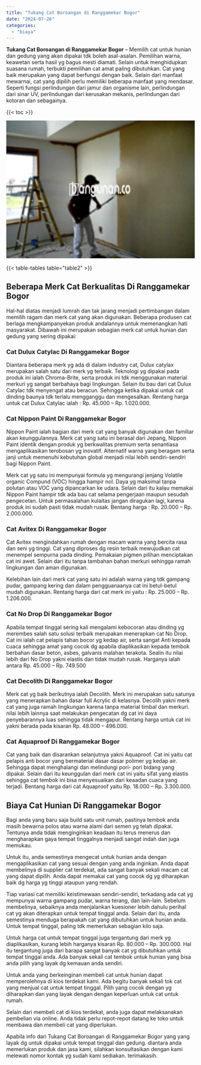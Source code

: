 ```yaml
---
title: "Tukang Cat Boroangan di Ranggamekar Bogor"
date: "2024-07-26"
categories: 
  - "biaya"
---
```


**Tukang Cat Boroangan di Ranggamekar Bogor** – Memilih cat untuk hunian dan gedung yang akan dipakai tdk boleh asal-asalan. Pemilihan warna, keawetan serta hasil yg bagus mesti diamati. Selain untuk menghidupkan suasana rumah, terbukti pemilihan cat amat paling dibutuhkan. Cat yang baik merupakan yang dapat berfungsi dengan baik. Selain dari manfaat mewarnai, cat yang dipilih perlu memiliki beberapa manfaat yang mendasar. Seperti fungsi perlindungan dari jamur dan organisme lain, perlindungan dari sinar UV, perlindungan dari kerusakan mekanis, perlindungan dari kotoran dan sebagainya.

{{< toc >}}

![Tukang Cat Boroangan di Ranggamekar Bogor](/images/jasa-cat-murah42.png)

{{< table-tables table="table2" >}}

## Beberapa Merk Cat Berkualitas Di Ranggamekar Bogor

Hal-hal diatas menjadi lumrah dan tak jarang menjadi pertimbangan dalam memilih ragam dan merk cat yang akan digunakan. Beberapa produsen cat berlaga mengkampanyekan produk andalannya untuk memenangkan hati masyarakat. Dibawah ini merupakan sebagian merk cat untuk hunian dan gedung yang sering dipakai:

### Cat Dulux Catylac Di Ranggamekar Bogor

Diantara beberapa merk yg ada di dalam industry cat, Dulux catylax merupakan salah satu dari merk yg terbaik. Teknologi yg dipakai pada produk ini ialah Chroma-Brite, serta produk ini tdk menggunakan material merkuri yg sangat berbahaya bagi lingkungan. Selain itu bau dari cat Dulux Catylac tdk menyengat atau beracun. Sehingga ketika dipakai untuk cat dinding baunya tdk terlalu mengganggu dan mengesalkan. Rentang harga untuk cat Dulux Catylac ialah : Rp. 45.000 – Rp. 1.020.000.

### Cat Nippon Paint Di Ranggamekar Bogor

Nippon Paint ialah bagian dari merk cat yang banyak digunakan dan familiar akan keunggulannya. Merk cat yang satu ini berasal dari Jepang, Nippon Paint identik dengan produk yg berkwalitas premium serta senantiasa mengaplikasikan terobosan yg inovatif. Alternatif warna yang beragam serta janji untuk memenuhi kebutuhan global menjadi nilai lebih sendiri-sendiri bagi Nippon Paint.

Merk cat yg satu ini mempunyai formula yg mengurangi jenjang Volatile organic Compund (VOC) hingga hampir nol. Daya yg maksimal tanpa polutan atau VOC yang dipancarkan ke udara. Selain dari itu kalau memakai Nippon Paint hampir tdk ada bau cat selama pengerjaan maupun sesudah pengecetan. Untuk permasalahan kulaitas jangan diragukan lagi, karena produk ini sudah pasti tidak mudah rusak. Bentang harga : Rp. 20.000 – Rp. 2.000.000.

### Cat Avitex Di Ranggamekar Bogor

Cat Avitex mengindahkan rumah dengan macam warna yang bercita rasa dan seni yg tinggi. Cat yang diproses dg resin terbaik mewujudkan cat menempel sempurna pada dinding. Pemakaian pigmen pilihan menciptakan cat ini awet. Selain dari itu tanpa tambahan bahan merkuri sehingga ramah lingkungan dan aman digunakan.

Kelebihan lain dari merk cat yang satu ini adalah warna yang tdk gampang pudar, gampang kering dan dalam pengguanaanya cat ini betul-betul mudah digunakan. Rentang harga dari cat merk ini yaitu : Rp. 25.000 – Rp. 1.206.000.

### Cat No Drop Di Ranggamekar Bogor

Apabila tempat tinggal sering kali mengalami kebocoran atau dinding yg merembes salah satu solusi terbaik merupakan menerapkan cat No Drop. Cat ini ialah cat pelapis tahan bocor yg kedap air, serta sangat Anti kepada cuaca sehingga amat yang cocok dg apabila diaplikasikan kepada tembok berbahan dasar beton, asbes, galvanis malahan terakota. Sealin itu nilai lebih dari No Drop yakni elastis dan tidak mudah rusak. Harganya ialah antara Rp. 45.000 – Rp. 749.500

### Cat Decolith Di Ranggamekar Bogor

Merk cat yg baik berikutnya ialah Decolith. Merk ini merupakan satu satunya yang menerapkan bahan dasar full Acrylic di kelasnya. Decolih yakni merk cat yang juga ramah lingkungan karena tanpa material timbal dan merkuri. nilai lebih lainnya saat melakukan pengecatan dg cat ini daya penyebarannya luas sehingga tidak mengapur. Rentang harga untuk cat ini yakni berada pada kisaran Rp. 48.000 – 496.000.

### Cat Aquaproof Di Ranggamekar Bogor

Cat yang baik dan disarankan selanjutnya yakni Aquaproof. Cat ini yaitu cat pelapis anti bocor yang bermaterial dasar dasar polimer yg kedap air. Sehingga dapat menghalangi dan melindungi pori- pori bidang yang dipakai. Selain dari itu keunggulan dari merk cat ini yaitu sifat yang elastis sehingga cat tembok ini bisa menyesuaikan dari keaadan cuaca yang terjadi. Bentang harga dari cat Aquaproof yaitu Rp. 18.000 – Rp. 3.300.000.

## Biaya Cat Hunian Di Ranggamekar Bogor

Bagi anda yang baru saja build satu unit rumah, pastinya tembok anda masih bewarna polos atau warna alami dari semen yg telah dipakai. Tentunya anda tidak menginginkan keadaan itu terus menerus dan mengharapkan gaya tempat tinggalnya menjadi sangat indah dan juga memukau.

Untuk itu, anda semestinya mengecat untuk hunian anda dengan mengaplikasikan cat yang sesuai dengan yang anda inginkan. Anda dapat membelinya di supplier cat terdekat, ada sangat banyak sekali macam cat yang dapat dipilih. Anda dapat memakai cat yang cocok dg yg diharapkan baik dg harga yg tinggi ataupun yang rendah.

Tiap variasi cat memiliki keistimewaan sendiri-sendiri, terkadang ada cat yg mempunyai warna gampang pudar, warna terang, dan lain-lain. Sebelum membelinya, sebaiknya anda menjalankan kuesioner lebih dahulu perihal cat yg akan diterapkan untuk tempat tinggal anda. Selain dari itu, anda semestinya menduga berapakah cat yang dibutuhkan untuk hunian anda. Untuk tempat tinggal, paling tdk memerlukan sebagian kilo saja.

Untuk harga cat untuk tempat tinggal juga tergantung dari merk yg diaplikasikan, kurang lebih harganya kisaran Rp. 80.000 – Rp. 300.000. Hal itu tergantung juga dari barapa sangat banyak cat yg dibutuhkan untuk tempat tinggal anda. Ada banyak sekali cat tembok untuk hunian yang bisa anda pilih yang layak dg kemauan anda sendiri.

Untuk anda yang berkeinginan membeli cat untuk hunian dapat memperolehnya di kios terdekat kami. Ada begitu banyak sekali tok cat yang menjual cat untuk tempat tinggal. Pilih yang cocok dengan yg diharapkan dan yang layak dengan dengan keperluan untuk cat untuk rumah.

Selain dari membeli cat di kios terdekat, anda juga dapat melaksanakan pembelian via online. Anda tidak perlu repot-repot datang ke toko untuk membawa dan membeli cat yang diperlukan.

Apabila info dari Tukang Cat Boroangan di Ranggamekar Bogor yang yang layak dg untuk dipakai untuk tempat tinggal dan gedung. diantara anda memerlukan produk dan jasa kami, silahkan konsultasikan dengan kami melewati nomor kontak yg sudah kami sediakan. terimakasih.
